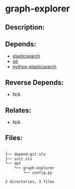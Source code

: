 # graph-explorer

## Description:



## Depends:

  -  [elasticsearch](/salt/elasticsearch)
  -  [git](/salt/git)
  -  [python-elasticsearch](/salt/python-elasticsearch)

## Reverse Depends:

  -  N/A

## Relates:

  -  N/A

## Files:

```bash
.
├── depend-git.sls
├── init.sls
└── opt
    └── graph-explorer
        └── config.py

2 directories, 3 files
```
